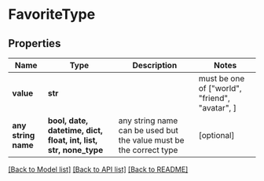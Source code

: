 # FavoriteType


## Properties
Name | Type | Description | Notes
------------ | ------------- | ------------- | -------------
**value** | **str** |  |  must be one of ["world", "friend", "avatar", ]
**any string name** | **bool, date, datetime, dict, float, int, list, str, none_type** | any string name can be used but the value must be the correct type | [optional]

[[Back to Model list]](../README.md#documentation-for-models) [[Back to API list]](../README.md#documentation-for-api-endpoints) [[Back to README]](../README.md)


